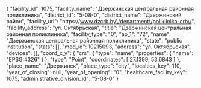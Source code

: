 {
    "facility_id": 1075,
    "facility_name": "Дзержинская центральная районная поликлиника",
    "district_id": "5-08-0",
    "district_name": "Дзержинский район",
    "facility_url": "https:\/\/www.dzcrb.by\/department\/poliklinika-crb\/",
    "facility_address": "ул. Октябрьская",
    "title": "Дзержинская центральная районная поликлиника",
    "facility_type": "0",
    "ap_1": "72",
    "name": "Дзержинская центральная районная поликлиника",
    "state": "public institution",
    "stats": [],
    "med_id": 10215093,
    "address": "ул. Октябрьская",
    "devices": [],
    "coord_x_y": {
        "crs": {
            "type": "name",
            "properties": {
                "name": "EPSG:4326"
            }
        },
        "type": "Point",
        "coordinates": [
            27.1399,
            53.6843
        ]
    },
    "place_name": "Дзержинск",
    "place_type": "city",
    "localties_key": 110,
    "year_of_closing": null,
    "year_of_opening": "0",
    "healthcare_facility_key": 1075,
    "administrative_division_id": "5-08-0"
}